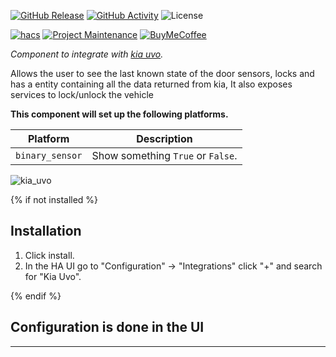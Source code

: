 [![GitHub Release][releases-shield]][releases]
[![GitHub Activity][commits-shield]][commits]
![License][license-shield]

[![hacs][hacsbadge]][hacs]
[![Project Maintenance][maintenance-shield]][maintenance-homepage]
[![BuyMeCoffee][buymecoffeebadge]][buymecoffee]

_Component to integrate with [kia uvo][kia_uvo]._

Allows the user to see the last known state of the door sensors, locks and has a entity containing all the data returned from kia, It also exposes services to lock/unlock the vehicle

**This component will set up the following platforms.**

Platform | Description
-- | --
`binary_sensor` | Show something `True` or `False`.

![kia_uvo][kiauvoimg]

{% if not installed %}
## Installation

1. Click install.
1. In the HA UI go to "Configuration" -> "Integrations" click "+" and search for "Kia Uvo".

{% endif %}


## Configuration is done in the UI

<!---->

***

[kia_uvo]: https://github.com/wcomartin/kia_uvo
[maintenance-homepage]: http://williamcomartin.com
[buymecoffee]: https://www.buymeacoffee.com/wcomartin
[buymecoffeebadge]: https://img.shields.io/badge/buy%20me%20a%20coffee-donate-yellow.svg?style=for-the-badge
[commits-shield]: https://img.shields.io/github/commit-activity/y/wcomartin/kia_uvo.svg?style=for-the-badge
[commits]: https://github.com/wcomartin/kia_uvo/commits/master
[hacs]: https://github.com/custom-components/hacs
[hacsbadge]: https://img.shields.io/badge/HACS-Custom-orange.svg?style=for-the-badge
[kiauvoimg]: kia_uvo2.png
[forum-shield]: https://img.shields.io/badge/community-forum-brightgreen.svg?style=for-the-badge
[forum]: https://community.home-assistant.io/
[license-shield]: https://img.shields.io/github/license/wcomartin/kia_uvo.svg?style=for-the-badge
[maintenance-shield]: https://img.shields.io/badge/maintainer-William%20Comartin-blue.svg?style=for-the-badge
[releases-shield]: https://img.shields.io/github/release/wcomartin/kia_uvo.svg?style=for-the-badge
[releases]: https://github.com/wcomartin/kia_uvo/releases